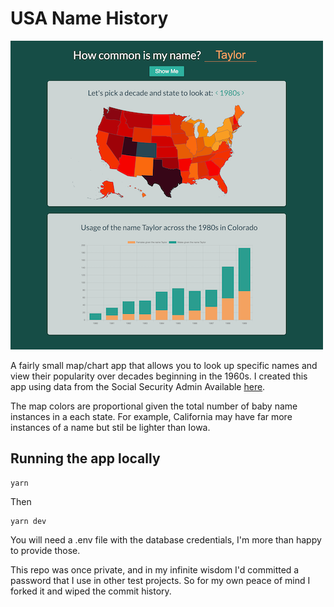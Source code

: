 # USA Name History

![](./misc/screenshot.png)


A fairly small map/chart app that allows you to look up specific names and view their popularity over decades beginning in the 1960s. I created this app using data from the Social Security Admin Available [here](https://www.ssa.gov/OACT/babynames/limits.html).

The map colors are proportional given the total number of baby name instances in a each state. For example, California may have far more instances of a name but stil be lighter than Iowa.

## Running the app locally

    yarn

Then

    yarn dev

You will need a .env file with the database credentials, I'm more than happy to provide those.

This repo was once private, and in my infinite wisdom I'd committed a password that I use in other test projects. So for my own peace of mind I forked it and wiped the commit history.